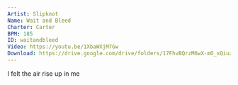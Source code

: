 ```yaml
---
Artist: Slipknot
Name: Wait and Bleed
Charter: Carter
BPM: 185
ID: waitandbleed
Video: https://youtu.be/1XbaWXjM7Gw
Download: https://drive.google.com/drive/folders/17FhvBQrzM6wX-mO_xQiuzbgjx5-0X_m8
---
```

I felt the air rise up in me
